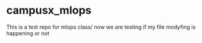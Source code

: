 # campusx_mlops
This is  a test repo for mlops class/
now we are testing if my file modyfing is happening or not

